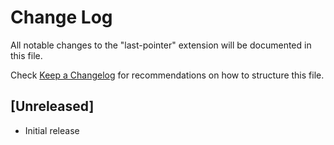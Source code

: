 # Change Log

All notable changes to the "last-pointer" extension will be documented in this file.

Check [Keep a Changelog](http://keepachangelog.com/) for recommendations on how to structure this file.

## [Unreleased]

- Initial release